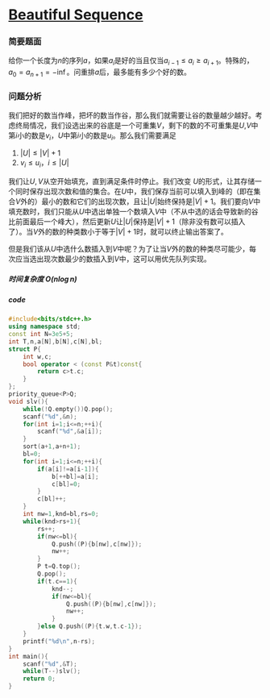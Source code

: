# [Beautiful Sequence](https://codeforces.com/gym/104427/problem/F)

### 简要题面

给你一个长度为$n$的序列$a$，如果$a_i$是好的当且仅当$a_{i-1}\le a_i \ge a_{i+1}$。特殊的，$a_0=a_{n+1}=-\inf$。问重排$a$后，最多能有多少个好的数。

### 问题分析

我们把好的数当作峰，把坏的数当作谷，那么我们就需要让谷的数量越少越好。考虑终局情况，我们设选出来的谷底是一个可重集$V$，剩下的数的不可重集是$U$,$V$中第$i$小的数是$v_i$，$U$中第$i$小的数是$u_i$。那么我们需要满足

1.  $|U| \le |V|+1$
2.  $v_i \le u_i，i \le |U|$

我们让$U,V$从空开始填充，直到满足条件时停止。我们改变 $U$的形式，让其存储一个同时保存出现次数和值的集合。在$U$中，我们保存当前可以填入到峰的（即在集合$V$外的）最小的数和它们的出现次数，且让$|U|$始终保持是$|V|+1$。我们要向$V$中填充数时，我们只能从$U$中选出单独一个数填入$V$中（不从中选的话会导致新的谷比前面最后一个峰大），然后更新$U$让$|U|$保持是$|V|+1$（除非没有数可以插入了）。当$V$外的数的种类数小于等于$|V|+1$时，就可以终止输出答案了。

但是我们该从$U$中选什么数插入到$V$中呢？为了让当$V$外的数的种类尽可能少，每次应当选出现次数最少的数插入到$V$中，这可以用优先队列实现。

##### 时间复杂度 $O(n \log n)$

##### code

```cpp
#include<bits/stdc++.h>
using namespace std;
const int N=3e5+5;
int T,n,a[N],b[N],c[N],bl;
struct P{
	int w,c;
	bool operator < (const P&t)const{
		return c>t.c;
	}
};
priority_queue<P>Q;
void slv(){
	while(!Q.empty())Q.pop(); 
	scanf("%d",&n);
	for(int i=1;i<=n;++i){
		scanf("%d",&a[i]);
	}
	sort(a+1,a+n+1);
	bl=0;
	for(int i=1;i<=n;++i){
		if(a[i]!=a[i-1]){
			b[++bl]=a[i];
			c[bl]=0;
		}
		c[bl]++;
	}
	int nw=1,knd=bl,rs=0;
	while(knd>rs+1){
		rs++;
		if(nw<=bl){
			Q.push((P){b[nw],c[nw]});
			nw++;
		}
		P t=Q.top();
		Q.pop();
		if(t.c==1){
			knd--;
			if(nw<=bl){
				Q.push((P){b[nw],c[nw]});
				nw++;
			}
		}else Q.push((P){t.w,t.c-1});
	}
	printf("%d\n",n-rs);
}
int main(){
	scanf("%d",&T);
	while(T--)slv();
	return 0;
}
```

